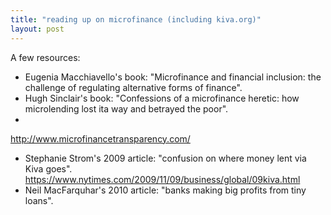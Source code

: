 ```yaml
---
title: "reading up on microfinance (including kiva.org)"
layout: post
---
```


A few resources: 

- Eugenia Macchiavello's book: "Microfinance and financial inclusion: 
the challenge of regulating alternative forms of finance". 
- Hugh 
Sinclair's book: "Confessions of a microfinance heretic: how 
microlending lost ita way and betrayed the poor". 
- 
http://www.microfinancetransparency.com/ 
- Stephanie Strom's 2009 
article: "confusion on where money lent via Kiva goes". 
https://www.nytimes.com/2009/11/09/business/global/09kiva.html
- Neil MacFarquhar's 2010 article: "banks making big profits from tiny loans".
